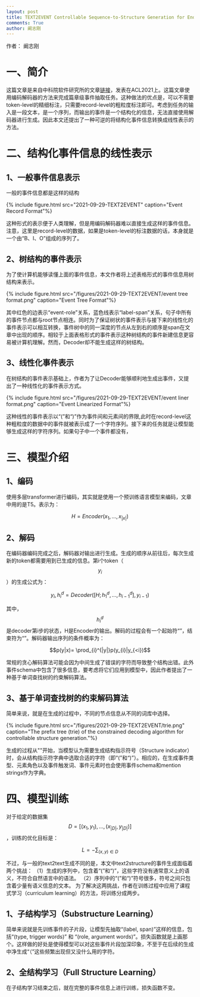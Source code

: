 ```yaml
---
layout: post
title: TEXT2EVENT Controllable Sequence-to-Structure Generation for End-to-end Event Extraction
comments: True
author: 阚志刚
---
```


作者： 阚志刚

# 一、简介

这篇文章是来自中科院软件研究所的文章[链接](https://aclanthology.org/2021.acl-long.217.pdf)，发表在ACL2021上。这篇文章使用编码解码器的方法来完成篇章级事件抽取任务。这种做法的优点是，可以不需要token-level的精细标注，只需要record-level的粗粒度标注即可。考虑到任务的输入是一段文本，是一个序列，而输出的事件是一个结构化的信息，无法直接使用解码器进行生成。因此本文还提出了一种可逆的将结构化事件信息转换成线性表示的方法。

# 二、结构化事件信息的线性表示

## 1、一般事件信息表示

一般的事件信息都是这样的结构

{% include figure.html src="2021-09-29-TEXT2EVENT" caption="Event Record Format"%}

这种形式的表示便于人类理解，但是用编码解码器难以直接生成这样的事件信息。注意，这里是record-level的数据，如果是token-level的标注数据的话，本身就是一个由“B、I、O”组成的序列了。

## 2、树结构的事件表示

为了使计算机能够读懂上面的事件信息，本文作者将上述表格形式的事件信息用树结构来表示。

{% include figure.html src="/figures/2021-09-29-TEXT2EVENT/event tree format.png" caption="Event Tree Format"%}

其中红色的边表示“event-role”关系，蓝色线表示“label-span”关系，句子中所有的事件节点都与root节点相连。同时为了保证树状的事件表示与接下来的线性化的事件表示可以相互转换，事件树中的同一深度的节点从左到右的顺序是span在文章中出现的顺序。相较于上面表格形式的事件表示这种树结构的事件新建信息更容易被计算机理解。然而，Decoder却不能生成这样的树结构。

## 3、线性化事件表示

在树结构的事件表示基础上，作者为了让Decoder能够顺利地生成出事件，又提出了一种线性化的事件表示方式。

{% include figure.html src="/figures/2021-09-29-TEXT2EVENT/event liner format.png" caption="Event Linearized Format"%}

这种线性的事件表示以“(”和“)”作为事件间和元素间的界限,此时在record-level这种粗粒度的数据中的事件就被表示成了一个字符序列。接下来的任务就是让模型能够生成这样的字符序列。如果句子中一个事件都没有，

# 三、模型介绍

## 1、编码

使用多层transformer进行编码，其实就是使用一个预训练语言模型来编码，文章中用的是T5。表示为：

$$H = Encoder(x_1,...,x_{|x|})$$

## 2、解码

在编码器编码完成之后，解码器对输出进行生成。生成的顺序从前往后，每次生成新的token都需要用到已生成的信息。第i个token（$$y_i$$）的生成公式为：

$$y_i,h_{i}^d = Decoder([H;h_{1}^d,...,h_{i-1}^d],y_{i-1})$$

其中，$$h_i^d$$是decoder第i步的状态，H是Encoder的输出。解码的过程会有一个起始符“<bos>”，结束符为“<eos>”。解码器输出序列的条件概率为：

$$p(y|x)= \prod_{i}^{|y|}p(y_{i}|y_{<i})$$

常规的贪心解码算法可能会因为中间生成了错误的字符而导致整个结构出错。此外事件schema中包含了很多信息，要考虑将它们应用到模型中，因此作者提出了一种基于单词查找树的约束解码算法。

## 3、基于单词查找树的约束解码算法

简单来说，就是在生成的过程中，不同的节点信息从不同的词库中选择。

{% include figure.html src="/figures/2021-09-29-TEXT2EVENT/trie.png" caption="The prefix tree (trie) of the constrained decoding algorithm for controllable structure generation."%}

生成的过程从"<bos>"开始，当模型认为需要生成结构指示符号（Structure indicator）时，会从结构指示符字典中选取合适的字符（即“(”和“)”）。相应的，在生成事件类型、元素角色以及事件触发词、事件元素时也会使用事件schema和mention strings作为字典。

# 四、模型训练

对于给定的数据集$$D=[(x_1,y_1),...,(x_{|D|},y_{|D|})]$$，训练的优化目标是：

$$L = -\sum_{(x,y)\in D}$$

不过，与一般的text2text生成不同的是，本文中text2structure的事件生成面临着两个挑战：
（1）生成的序列中，包含着“(”和“)”，这些字符没有通常意义上的语义，不符合自然语言中的语法。
（2）序列中的“(”和“)”符号很多，符号之间只包含着少量有语义信息的文本。
为了解决这两挑战，作者在训练过程中应用了课程式学习（curriculum learning）的方法，将训练分成两步。

## 1、子结构学习（Substructure Learning）

简单来说就是先训练事件的子片段，让模型先抽取“(label, span)”这样的信息，包括“(type, trigger words)” 和 “(role, argument words)”。损失函数就是上画那个。这样做的好处是使得模型可以对这些事件片段加深印象，不至于在后续的生成中净生成“（”这些频繁出现但又没什么用的字符。

## 2、全结构学习（Full Structure Learning）

在子结构学习结束之后，就在完整的事件信息上进行训练，损失函数不变。